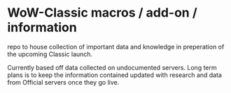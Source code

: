 # WoW-Classic macros / add-on / information
repo to house collection of important data and knowledge in preperation of the upcoming Classic launch.

Currently based off data collected on undocumented servers. Long term plans is to keep the information contained updated with research and data from Official servers once they go live.
